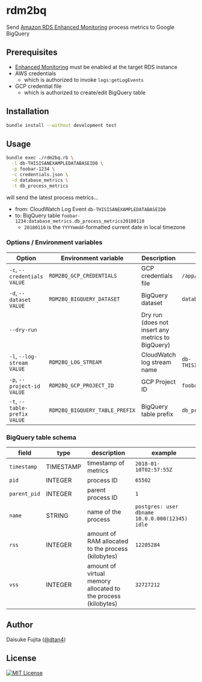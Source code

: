 # rdm2bq

Send [Amazon RDS Enhanced Monitoring](https://docs.aws.amazon.com/AmazonRDS/latest/UserGuide/USER_Monitoring.OS.html) process metrics to Google BigQuery

## Prerequisites

- [Enhanced Monitoring](https://docs.aws.amazon.com/AmazonRDS/latest/UserGuide/USER_Monitoring.OS.html) must be enabled at the target RDS instance
- AWS credentials
  - which is authorized to invoke `logs:getLogEvents`
- GCP credential file
  - which is authorized to create/edit BigQuery table

## Installation

```bash
bundle install --without development test
```

## Usage

```bash
bundle exec ./rdm2bq.rb \
  -l db-THISISANEXAMPLEDATABASEID0 \
  -p foobar-1234 \
  -c credentials.json \
  -d database_metrics \
  -t db_process_metrics
```

will send the latest process metrics...

- from: CloudWatch Log Event `db-THISISANEXAMPLEDATABASEID0`
- to: BigQuery table `foobar-1234:database_metrics.db_process_metrics20180110`
  - `20180110` is the `YYYYmmdd`-formatted current date in local timezone

### Options / Environment variables

|Option|Environment variable|Description|Example|
|------|--------------------|-----------|-------|
|`-c`, `--credentials VALUE`|`RDM2BQ_GCP_CREDENTIALS`|GCP credentials file|`/app/credentials.json`|
|`-d`, `--dataset VALUE`|`RDM2BQ_BIGQUERY_DATASET`|BigQuery dataset|`database_metrics`|
|`--dry-run`||Dry run (does not insert any metrics to BigQuery)||
|`-l`, `--log-stream VALUE`|`RDM2BQ_LOG_STREAM`|CloudWatch log stream name|`db-THISISANEXAMPLEDATABASEID0`|
|`-p`, `--project-id VALUE`|`RDM2BQ_GCP_PROJECT_ID`|GCP Project ID|`foobar-1234`|
|`-t`, `--table-prefix VALUE`|`RDM2BQ_BIGQUERY_TABLE_PREFIX`|BigQuery table prefix|`db_process_metrics`|

### BigQuery table schema

|field|type|description|example|
|---|---|---|---|
|`timestamp`|TIMESTAMP|timestamp of metrics|`2018-01-10T02:57:55Z`|
|`pid`|INTEGER|process ID|`65502`|
|`parent_pid`|INTEGER|parent process ID|`1`|
|`name`|STRING|name of the process|`postgres: user dbname 10.0.0.000(12345) idle`|
|`rss`|INTEGER|amount of RAM allocated to the process (kilobytes)|`12205284`|
|`vss`|INTEGER|amount of virtual memory allocated to the process (kilobytes)|`32727212`|

## Author

Daisuke Fujita ([@dtan4](https://github.com/dtan4))

## License

[![MIT License](http://img.shields.io/badge/license-MIT-blue.svg?style=flat)](LICENSE)
